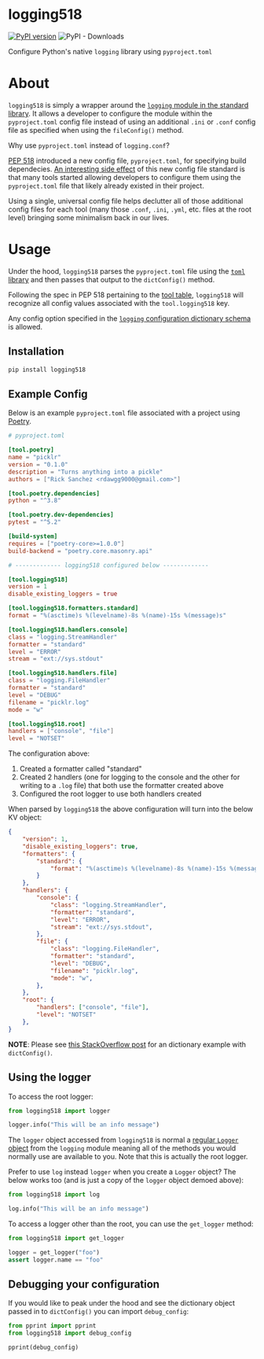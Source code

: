 # logging518

[![PyPI version](https://badge.fury.io/py/logging518.svg)](https://badge.fury.io/py/logging518) ![PyPI - Downloads](https://img.shields.io/pypi/dm/logging518)

Configure Python's native `logging` library using `pyproject.toml`

# About
`logging518` is simply a wrapper around the [`logging` module in the standard library](https://docs.python.org/3/library/logging.html). It allows a developer to configure the module within the `pyproject.toml` config file instead of using an additional `.ini` or `.conf` config file as specified when using the `fileConfig()` method.

Why use `pyproject.toml` instead of `logging.conf`?

[PEP 518](https://www.python.org/dev/peps/pep-0518/) introduced a new config file, `pyproject.toml`, for specifying build dependecies. [An interesting side effect](https://snarky.ca/what-the-heck-is-pyproject-toml/) of this new config file standard is that many tools started allowing developers to configure them using the `pyproject.toml` file that likely already existed in their project.

Using a single, universal config file helps declutter all of those additional config files for each tool (many those `.conf`, `.ini`, `.yml`, etc. files at the root level) bringing some minimalism back in our lives.


# Usage
Under the hood, `logging518` parses the `pyproject.toml` file using the [`toml` library](https://github.com/uiri/toml) and then passes that output to the `dictConfig()` method.

Following the spec in PEP 518 pertaining to the [tool table](https://www.python.org/dev/peps/pep-0518/#tool-table), `logging518` will recognize all config values associated with the `tool.logging518` key.

Any config option specified in the [`logging` configuration dictionary schema](https://docs.python.org/3/library/logging.config.html#configuration-dictionary-schema) is allowed.

## Installation

```python
pip install logging518
```

## Example Config

Below is an example `pyproject.toml` file associated with a project using [Poetry](https://python-poetry.org).

```toml
# pyproject.toml

[tool.poetry]
name = "picklr"
version = "0.1.0"
description = "Turns anything into a pickle"
authors = ["Rick Sanchez <rdawgg9000@gmail.com>"]

[tool.poetry.dependencies]
python = "^3.8"

[tool.poetry.dev-dependencies]
pytest = "^5.2"

[build-system]
requires = ["poetry-core>=1.0.0"]
build-backend = "poetry.core.masonry.api"

# ------------- logging518 configured below -------------

[tool.logging518]
version = 1
disable_existing_loggers = true

[tool.logging518.formatters.standard]
format = "%(asctime)s %(levelname)-8s %(name)-15s %(message)s"

[tool.logging518.handlers.console]
class = "logging.StreamHandler"
formatter = "standard"
level = "ERROR"
stream = "ext://sys.stdout"

[tool.logging518.handlers.file]
class = "logging.FileHandler"
formatter = "standard"
level = "DEBUG"
filename = "picklr.log"
mode = "w"

[tool.logging518.root]
handlers = ["console", "file"]
level = "NOTSET"
```

The configuration above:

1. Created a formatter called "standard"
2. Created 2 handlers (one for logging to the console and the other for writing to a `.log` file) that both use the formatter created above
3. Configured the root logger to use both handlers created


When parsed by `logging518` the above configuration will turn into the below KV object:

```json
{
    "version": 1,
    "disable_existing_loggers": true,
    "formatters": {
        "standard": {
            "format": "%(asctime)s %(levelname)-8s %(name)-15s %(message)s"
        }
    },
    "handlers": {
        "console": {
            "class": "logging.StreamHandler",
            "formatter": "standard",
            "level": "ERROR",
            "stream": "ext://sys.stdout",
        },
        "file": {
            "class": "logging.FileHandler",
            "formatter": "standard",
            "level": "DEBUG",
            "filename": "picklr.log",
            "mode": "w",
        },
    },
    "root": {
        "handlers": ["console", "file"], 
        "level": "NOTSET"
    },
}
```

**NOTE**: Please see [this StackOverflow post](https://stackoverflow.com/a/7507842) for an dictionary example with `dictConfig()`.


## Using the logger

To access the root logger:

```python
from logging518 import logger

logger.info("This will be an info message")
```

The `logger` object accessed from `logging518` is normal a [regular `Logger` object](https://docs.python.org/3/library/logging.html#logging.Logger) from the `logging` module meaning all of the methods you would normally use are available to you. Note that this is actually the root logger.

Prefer to use `log` instead `logger` when you create a `Logger` object? The below works too (and is just a copy of the `logger` object demoed above):

```python
from logging518 import log

log.info("This will be an info message")
```

To access a logger other than the root, you can use the `get_logger` method:

```python
from logging518 import get_logger

logger = get_logger("foo")
assert logger.name == "foo"
```

## Debugging your configuration

If you would like to peak under the hood and see the dictionary object passed in to `dictConfig()` you can import `debug_config`:

```python
from pprint import pprint
from logging518 import debug_config

pprint(debug_config)
```